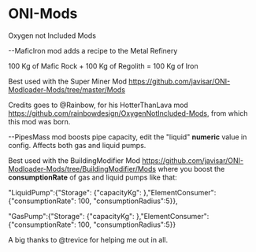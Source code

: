 # ONI-Mods
Oxygen not Included Mods

--MaficIron mod adds a recipe to the Metal Refinery

100 Kg of Mafic Rock + 100 Kg of Regolith = 100 Kg of Iron

Best used with the Super Miner Mod https://github.com/javisar/ONI-Modloader-Mods/tree/master/Mods

Credits goes to @Rainbow, for his HotterThanLava mod https://github.com/rainbowdesign/OxygenNotIncluded-Mods, from which this mod was born.

--PipesMass mod boosts pipe capacity, edit the "liquid" **numeric** value in config. Affects both gas and liquid pumps.

Best used with the BuildingModifier Mod https://github.com/javisar/ONI-Modloader-Mods/tree/BuildingModifier/Mods  where you boost the **consumptionRate** of gas and liquid pumps like that:


"LiquidPump":{"Storage": {"capacityKg": <somenumber>},"ElementConsumer": {"consumptionRate": 100, "consumptionRadius":5}},
  
 "GasPump":{"Storage": {"capacityKg": <somenumber>},"ElementConsumer": {"consumptionRate": 100, "consumptionRadius":5}}
  
  
  

A big thanks to @trevice for helping me out in all.
